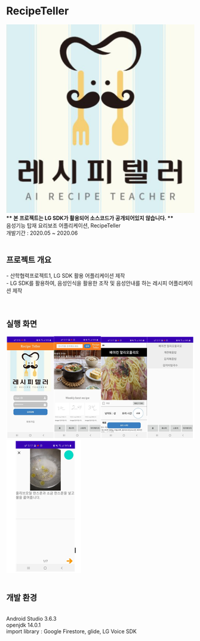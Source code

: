 # RecipeTeller
<img src="/readme_img/1.png" width=600 />
<br><b>** 본 프로젝트는 LG SDK가 활용되어 소스코드가 공개되어있지 않습니다. **</b>
<br>음성기능 탑재 요리보조 어플리케이션, RecipeTeller
<br>개발기간 : 2020.05 ~ 2020.06
<br><br>
<h2>프로젝트 개요</h2>
- 산학협력프로젝트1, LG SDK 활용 어플리케이션 제작<br>
- LG SDK를 활용하여, 음성인식을 활용한 조작 및 음성안내를 하는 레시피 어플리케이션 제작<br>
<br><br>
<h2>실행 화면</h2>
<img src="/readme_img/2.png" width=800 />
<img src="/readme_img/3.png" width=200 />
<br><br>
<h2>개발 환경</h2><br>
Android Studio 3.6.3 <br>
openjdk 14.0.1 <br>
import library : Google Firestore, glide, LG Voice SDK <br>